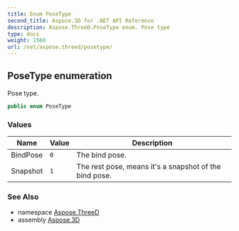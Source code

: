 ```yaml
---
title: Enum PoseType
second_title: Aspose.3D for .NET API Reference
description: Aspose.ThreeD.PoseType enum. Pose type
type: docs
weight: 1560
url: /net/aspose.threed/posetype/
---
```

## PoseType enumeration

Pose type.

```csharp
public enum PoseType
```

### Values

| Name | Value | Description |
| --- | --- | --- |
| BindPose | `0` | The bind pose. |
| Snapshot | `1` | The rest pose, means it's a snapshot of the bind pose. |

### See Also

* namespace [Aspose.ThreeD](../../aspose.threed/)
* assembly [Aspose.3D](../../)


